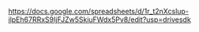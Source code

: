 https://docs.google.com/spreadsheets/d/1r_t2nXcslup-ilpEh67RRxS9IjFJZw5SkiuFWdx5Pv8/edit?usp=drivesdk
